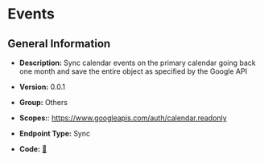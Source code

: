 # Events

## General Information

- **Description:** Sync calendar events on the primary calendar going back one month and
save the entire object as specified by the Google API

- **Version:** 0.0.1
- **Group:** Others
- **Scopes:**: https://www.googleapis.com/auth/calendar.readonly
- **Endpoint Type:** Sync
- **Code:** [🔗](https://github.com/NangoHQ/integration-templates/tree/main/integrations/google-calendar/syncs/events.ts)
